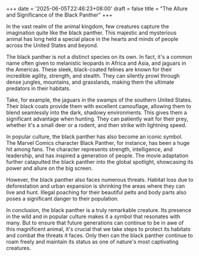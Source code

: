 +++
date = '2025-06-05T22:46:23+08:00'
draft = false
title = "The Allure and Significance of the Black Panther"
+++

In the vast realm of the animal kingdom, few creatures capture the imagination quite like the black panther. This majestic and mysterious animal has long held a special place in the hearts and minds of people across the United States and beyond.

The black panther is not a distinct species on its own. In fact, it's a common name often given to melanistic leopards in Africa and Asia, and jaguars in the Americas. These sleek, black-coated felines are known for their incredible agility, strength, and stealth. They can silently prowl through dense jungles, mountains, and grasslands, making them the ultimate predators in their habitats.

Take, for example, the jaguars in the swamps of the southern United States. Their black coats provide them with excellent camouflage, allowing them to blend seamlessly into the dark, shadowy environments. This gives them a significant advantage when hunting. They can patiently wait for their prey, whether it's a small deer or a rodent, and then strike with lightning speed.

In popular culture, the black panther has also become an iconic symbol. The Marvel Comics character Black Panther, for instance, has been a huge hit among fans. The character represents strength, intelligence, and leadership, and has inspired a generation of people. The movie adaptation further catapulted the black panther into the global spotlight, showcasing its power and allure on the big screen.

However, the black panther also faces numerous threats. Habitat loss due to deforestation and urban expansion is shrinking the areas where they can live and hunt. Illegal poaching for their beautiful pelts and body parts also poses a significant danger to their population.

In conclusion, the black panther is a truly remarkable creature. Its presence in the wild and in popular culture makes it a symbol that resonates with many. But to ensure that future generations can continue to be in awe of this magnificent animal, it's crucial that we take steps to protect its habitats and combat the threats it faces. Only then can the black panther continue to roam freely and maintain its status as one of nature's most captivating creatures.